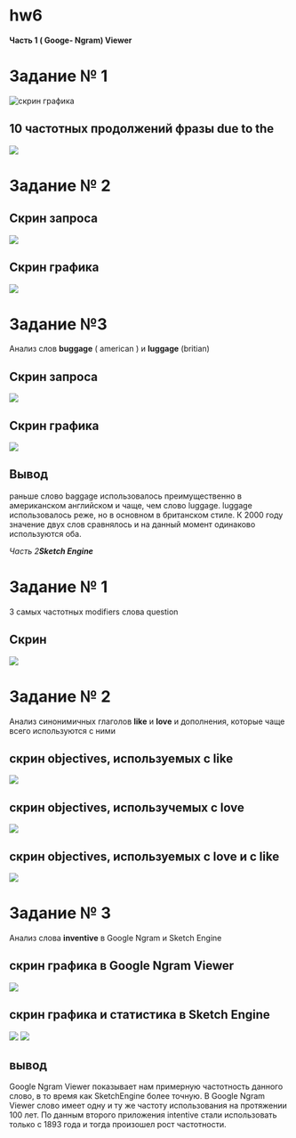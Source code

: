 

# hw6

**Часть 1 ( Googe- Ngram) Viewer**

# **Задание № 1**
![скрин графика](https://github.com/JanaProsolovich/hw6/blob/master/1%20задание.png)

## 10 частотных продолжений фразы **due to the** 

![](https://github.com/JanaProsolovich/hw6/blob/master/1%20задание%202.png)

# **Задание № 2**

## Скрин запроса 

![](https://github.com/JanaProsolovich/hw6/blob/master/2%20задание%201.png)

## Скрин графика

![](https://github.com/JanaProsolovich/hw6/blob/master/2%20задание%202.png)

# **Задание №3**

Анализ слов **buggage** ( american ) и **luggage** (britian) 

## Скрин запроса   

![](https://github.com/JanaProsolovich/hw6/blob/master/задание%201.png)

## Скрин графика
 
![](https://github.com/JanaProsolovich/hw6/blob/master/3%20задание%202.png)

## Вывод
раньше слово baggage использовалось преимущественно в американском английском и чаще, чем слово luggage. luggage использовалось реже, но в основном в британском стиле. К 2000 году значение двух слов сравнялось и на данный момент одинаково используются оба. 

*Часть 2**Sketch Engine***

# Задание № 1

З самых частотных modifiers слова question

## Скрин

![](https://github.com/JanaProsolovich/hw6/blob/master/часть%202%20задание%201.PNG)

# Задание № 2 

Анализ синонимичных глаголов **like** и **love** и дополнения, которые чаще всего используются с ними

## скрин objectives, используемых с like
![](https://github.com/JanaProsolovich/hw6/blob/master/задание%202%20Like.PNG)

## скрин objectives, использучемых с love

![](https://github.com/JanaProsolovich/hw6/blob/master/задание%202%20love.PNG)

## скрин objectives, используемых с love и c like

![](https://github.com/JanaProsolovich/hw6/blob/master/2%20love%20like.PNG)


# Задание № 3

Анализ слова **inventive** в Google Ngram и Sketch Engine

## скрин графика в Google Ngram Viewer 
![](https://github.com/JanaProsolovich/hw6/blob/master/inventive%20google%20ngram.PNG)
## скрин графика и статистика в Sketch Engine 
![](https://github.com/JanaProsolovich/hw6/blob/master/inventive%20trend%201.PNG)
![](https://github.com/JanaProsolovich/hw6/blob/master/inventive%20trends.PNG)

## вывод 

Google Ngram Viewer показывает нам примерную частотность данного слово, в то время как SketchEngine более точную. В Google Ngram Viewer слово имеет одну и ту же частоту использования на протяжении 100 лет. По данным второго приложения intentive стали использовать только с 1893 года и тогда произошел рост частотности. 



